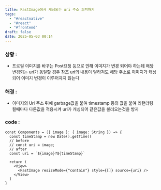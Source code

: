 ```yaml
---
title: FastImage에서 캐싱되는 uri 주소 회피하기
tags:
  - "#reactnative"
  - "#react"
  - "#frontend"
draft: false
date: 2025-05-03 00:14
---
```


### 상황 :

- 프로필 이미지를 바꾸는 Post요청 등으로 인해 이미지가 변경 되어야 하는데 해당 변경되는 uri가 동일할 경우 참조 uri의 내용이 달라져도 해당 주소로 이미지가 캐싱되어 이미지 변경이 이루어지지 않는다

### 해결 :

- 이미지의 Uri 주소 뒤에 garbage값을 붙여 timestamp 등의 값을 붙여 리랜더링 될때마다 다른값을 적용시켜 uri가 캐싱되어 같은값을 불러오는것을 방지

### code :

```tsx
const Components = ({ image }: { image: String }) => {
  const timeStamp = new Date().getTime()
  // before
  // const uri = image;
  // after
  const uri = `${image}?${timeStamp}`

  return (
    <View>
      <FastImage resizeMode={"contain"} style={[]} source={uri} />
    </View>
  )
}
```
